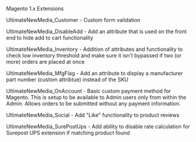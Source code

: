 Magento 1.x Extensions

UltimateNewMedia_Customer - Custom form validation

UltimateNewMedia_DisableAdd - Add an attribute that is used on the front end to hide add to cart functionality

UltimateNewMedia_Inventory - Addition of attributes and functionality to check low inventory threshold and make sure it isn't bypassed if two (or more) orders are placed at once

UltimateNewMedia_MfgFlag - Add an attribute to display a manufacturer part number (custom attribtue) instead of the SKU

UltimateNewMedia_OnAccount - Basic custom payment method for Magento. This is setup to be available to Admin users only from within the Admin. Allows orders to be submitted without any payment information.

UltimateNewMedia_Social - Add "Like" functionality to product reviews

UltimateNewMedia_SurePostUps - Add ability to disable rate calculation for Surepost UPS extension if matching product found